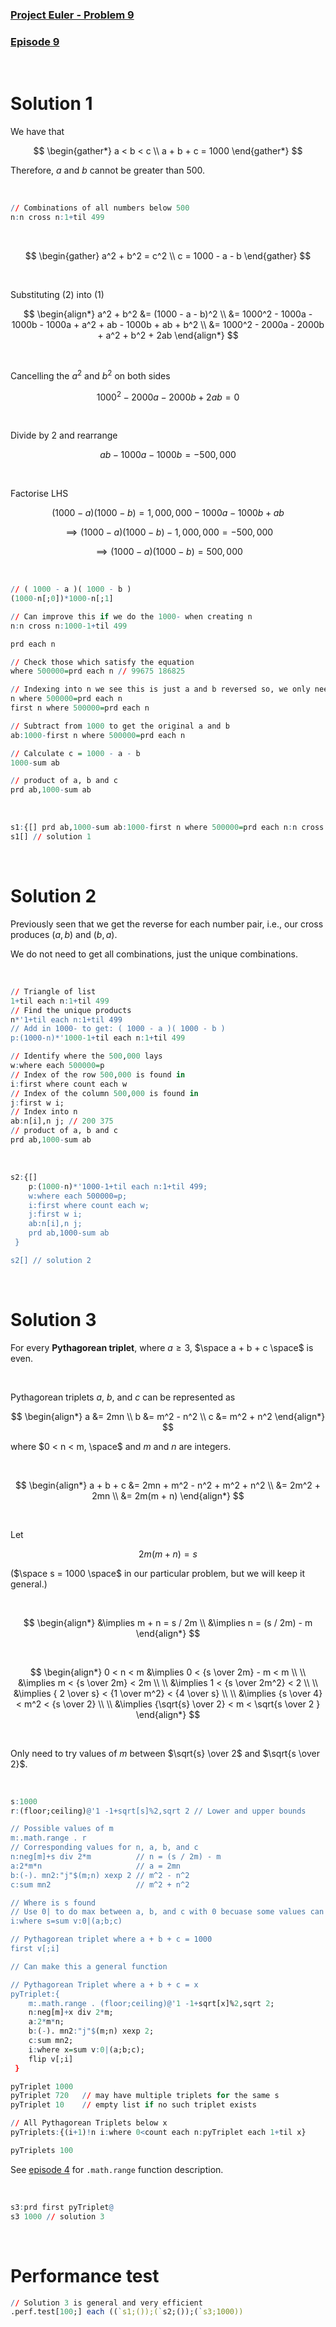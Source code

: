 ### [Project Euler - Problem 9](https://projecteuler.net/problem=9)
### [Episode 9](https://community.kx.com/t5/kdb-and-q/Q-For-Problems-Episode-9/td-p/13586)

<br />

# Solution 1

We have that 

$$
\begin{gather*}
    a < b < c \\
    a + b + c = 1000
\end{gather*}
$$

Therefore, *a* and *b* cannot be greater than $500$.

<br />

```q
// Combinations of all numbers below 500
n:n cross n:1+til 499
```

<br />

$$
\begin{gather}
    a^2 + b^2 = c^2 \\
    c = 1000 - a - b
\end{gather}
$$

<br />

Substituting (2) into (1)

$$
\begin{align*}
a^2 + b^2 &= (1000 - a - b)^2 \\ 
    &= 1000^2 - 1000a - 1000b - 1000a + a^2 + ab - 1000b + ab + b^2 \\
    &= 1000^2 - 2000a - 2000b + a^2 + b^2 + 2ab
\end{align*}
$$

<br />  
              
Cancelling the $a^2$ and $b^2$ on both sides

$$
1000^2 - 2000a - 2000b + 2ab = 0
$$

<br />  

Divide by $2$ and rearrange

$$
ab - 1000a - 1000b = -500,000
$$

<br />  

Factorise LHS

$$
( 1000 - a )( 1000 - b ) = 1,000,000 - 1000a - 1000b + ab
$$

$$
\implies ( 1000 - a )( 1000 - b ) - 1,000,000 = -500,000
$$

$$
\implies ( 1000 - a )( 1000 - b ) = 500,000
$$

<br /> 

```q
// ( 1000 - a )( 1000 - b ) 
(1000-n[;0])*1000-n[;1]

// Can improve this if we do the 1000- when creating n
n:n cross n:1000-1+til 499

prd each n

// Check those which satisfy the equation
where 500000=prd each n // 99675 186825

// Indexing into n we see this is just a and b reversed so, we only need to take one of these
n where 500000=prd each n
first n where 500000=prd each n

// Subtract from 1000 to get the original a and b
ab:1000-first n where 500000=prd each n

// Calculate c = 1000 - a - b
1000-sum ab

// product of a, b and c
prd ab,1000-sum ab
```

<br /> 

```q
s1:{[] prd ab,1000-sum ab:1000-first n where 500000=prd each n:n cross n:1000-1+til 499}
s1[] // solution 1
```

<br /> 

# Solution 2 

Previously seen that we get the reverse for each number pair, i.e., our cross produces $(a, b)$ and $(b, a)$.

We do not need to get all combinations, just the unique combinations.

<br /> 

```q
// Triangle of list
1+til each n:1+til 499
// Find the unique products
n*'1+til each n:1+til 499
// Add in 1000- to get: ( 1000 - a )( 1000 - b )
p:(1000-n)*'1000-1+til each n:1+til 499

// Identify where the 500,000 lays
w:where each 500000=p
// Index of the row 500,000 is found in
i:first where count each w
// Index of the column 500,000 is found in
j:first w i;
// Index into n
ab:n[i],n j; // 200 375
// product of a, b and c
prd ab,1000-sum ab
```

<br /> 

```q
s2:{[]
    p:(1000-n)*'1000-1+til each n:1+til 499;
    w:where each 500000=p;
    i:first where count each w;
    j:first w i;
    ab:n[i],n j;
    prd ab,1000-sum ab
 }

s2[] // solution 2
```

<br /> 

# Solution 3

For every **Pythagorean triplet**, where $a \ge 3$, $\space a + b + c \space$ is even.

<br /> 

Pythagorean triplets *a*, *b*, and *c* can be represented as

$$
\begin{align*}
    a &= 2mn \\
    b &= m^2 - n^2 \\
    c &= m^2 + n^2
\end{align*}
$$

where $0 < n < m, \space$ and *m* and *n* are integers.

<br />

$$
\begin{align*}
    a + b + c &= 2mn + m^2 - n^2 + m^2 + n^2 \\
    &= 2m^2 + 2mn \\
    &= 2m(m + n)
\end{align*}
$$

<br />

Let 

$$
    2m( m + n ) = s 
$$

($\space s = 1000 \space$ in our particular problem, but we will keep it general.)

<br />

$$
\begin{align*}
    &\implies  m + n = s / 2m \\ 
    &\implies n = (s / 2m) - m
\end{align*}
$$

<br />

$$
\begin{align*}
    0 < n < m  &\implies  0 < {s \over 2m} - m < m \\ \\
           &\implies m < {s \over 2m} < 2m \\ \\
           &\implies 1 < {s \over 2m^2} < 2 \\ \\
           &\implies { 2 \over s} < {1 \over m^2} < {4 \over s} \\ \\
           &\implies {s \over 4} < m^2 < {s \over 2} \\ \\
           &\implies  {\sqrt{s} \over 2} < m < \sqrt{s \over 2 }
\end{align*}
$$

<br />

Only need to try values of *m* between $\sqrt{s} \over 2$ and $\sqrt{s \over 2}$.

<br />

```q
s:1000
r:(floor;ceiling)@'1 -1+sqrt[s]%2,sqrt 2 // Lower and upper bounds

// Possible values of m
m:.math.range . r
// Corresponding values for n, a, b, and c
n:neg[m]+s div 2*m          // n = (s / 2m) - m
a:2*m*n                     // a = 2mn
b:(-). mn2:"j"$(m;n) xexp 2 // m^2 - n^2
c:sum mn2                   // m^2 + n^2

// Where is s found
// Use 0| to do max between a, b, and c with 0 becuase some values can be negative
i:where s=sum v:0|(a;b;c)

// Pythagorean triplet where a + b + c = 1000
first v[;i]

// Can make this a general function 

// Pythagorean Triplet where a + b + c = x
pyTriplet:{
    m:.math.range . (floor;ceiling)@'1 -1+sqrt[x]%2,sqrt 2;
    n:neg[m]+x div 2*m;       
    a:2*m*n;                   
    b:(-). mn2:"j"$(m;n) xexp 2; 
    c:sum mn2; 
    i:where x=sum v:0|(a;b;c);
    flip v[;i]
 }

pyTriplet 1000
pyTriplet 720   // may have multiple triplets for the same s
pyTriplet 10    // empty list if no such triplet exists

// All Pythagorean Triplets below x 
pyTriplets:{(i+1)!n i:where 0<count each n:pyTriplet each 1+til x}

pyTriplets 100
```

See [episode 4](ep4.md) for `.math.range` function description.

<br />

```q
s3:prd first pyTriplet@ 
s3 1000 // solution 3
```

<br />

# Performance test

```q
// Solution 3 is general and very efficient
.perf.test[100;] each ((`s1;());(`s2;());(`s3;1000))
```
